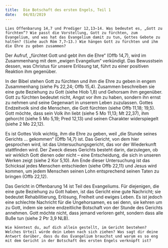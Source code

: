 ```yaml
---
title:  Die Botschaft des ersten Engels, Teil 1
date:   04/03/2019
---
```


`Lies Offenbarung 14,7 und Prediger 12,13–14. Was bedeutet es, „Gott zu fürchten“? Wie passt die Vorstellung, Gott zu fürchten, zum Evangelium, und was hat das Evangelium damit zu tun, Gottes Gebote zu halten? (Siehe auch Röm 7,7–13.) Wie hängen Gott zu fürchten und ihm die Ehre zu geben zusammen?`

Der Aufruf, „fürchtet Gott und gebt ihm die Ehre“ (Offb 14,7), wird im Zusammenhang mit dem „ewigen Evangelium“ verkündigt. Das Bewusstsein dessen, was Christus für unsere Erlösung tat, führt zu einer positiven Reaktion ihm gegenüber.

In der Bibel stehen Gott zu fürchten und ihm die Ehre zu geben in engem Zusammenhang (siehe Ps 22,24; Offb 15,4). Zusammen beschreiben sie eine gute Beziehung zu Gott (siehe Hiob 1,8) und Gehorsam ihm gegenüber.
Gott zu fürchten bedeutet nicht, Angst vor ihm zu haben, sondern ihn ernst zu nehmen und seine Gegenwart in unserem Leben zuzulassen. Gottes Endzeitvolk sind die Menschen, die Gott fürchten (siehe Offb 11,18; 19,5). Gott möchte, dass sein Volk ihn liebt (siehe 5 Mo 11,13; Mt 22,37), ihm gehorcht (siehe 5 Mo 5,19; Pred 12,13) und seinen Charakter widerspiegelt (siehe 2 Mo 22,12).

Es ist Gottes Volk wichtig, ihm die Ehre zu geben, weil „die Stunde seines Gerichts ... gekommen“ (Offb 14,7) ist. Das Gericht, von dem hier gesprochen wird, ist das Untersuchungsgericht, das vor der Wiederkunft stattfinden wird. Der Zweck dieses Gerichts besteht darin, darzulegen, ob wir wirklich Gott dienen oder nicht – eine Entscheidung, die sich in unseren Werken zeigt (siehe 2 Kor 5,10). Am Ende dieser Untersuchung ist das Schicksal jedes Menschen entschieden (siehe Offb 22,11) und Jesus wird kommen, um jedem Menschen seinen Lohn entsprechend seinen Taten zu bringen (Offb 22,12).

Das Gericht in Offenbarung 14 ist Teil des Evangeliums. Für diejenigen, die eine gute Beziehung zu Gott haben, ist das Gericht eine gute Nachricht; sie bedeutet Rehabilitierung, Erlösung, Freiheit und ewiges Leben. Es ist jedoch eine schlechte Nachricht für die Ungehorsamen, es sei denn, sie kehren um zu Gott, indem sie seine endzeitliche Botschaft von der Stunde des Gerichts annehmen. Gott möchte nicht, dass jemand verloren geht, sondern dass alle Buße tun (siehe 2 Ptr 3,9 NLB).

`Wie könntest du, auf dich allein gestellt, im Gericht bestehen? Welches Urteil würde dein Leben nach sich ziehen? Was sagt dir deine Antwort darüber, dass du das Evangelium brauchst und warum es so eng mit dem Gericht in der Botschaft des ersten Engels verknüpft ist?`
